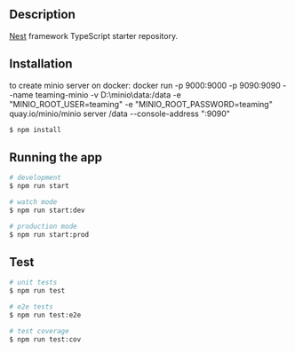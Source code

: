## Description

[Nest](https://github.com/nestjs/nest) framework TypeScript starter repository.

## Installation
to create minio server on docker:
docker run -p 9000:9000 -p 9090:9090 --name teaming-minio -v D:\minio\data:/data -e "MINIO_ROOT_USER=teaming" -e "MINIO_ROOT_PASSWORD=teaming" quay.io/minio/minio server /data --console-address ":9090"
```bash
$ npm install
```

## Running the app

```bash
# development
$ npm run start

# watch mode
$ npm run start:dev

# production mode
$ npm run start:prod
```

## Test

```bash
# unit tests
$ npm run test

# e2e tests
$ npm run test:e2e

# test coverage
$ npm run test:cov
```

